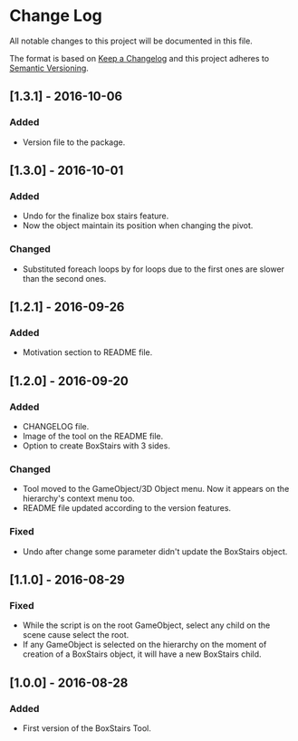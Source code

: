 # Change Log
All notable changes to this project will be documented in this file.

The format is based on [Keep a Changelog](http://keepachangelog.com/)
and this project adheres to [Semantic Versioning](http://semver.org/).

## [1.3.1] - 2016-10-06
### Added
- Version file to the package.

## [1.3.0] - 2016-10-01
### Added
- Undo for the finalize box stairs feature.
- Now the object maintain its position when changing the pivot.

### Changed
- Substituted foreach loops by for loops due to the first ones are slower than the second ones.

## [1.2.1] - 2016-09-26
### Added
- Motivation section to README file.

## [1.2.0] - 2016-09-20
### Added
- CHANGELOG file.
- Image of the tool on the README file.
- Option to create BoxStairs with 3 sides.

### Changed
- Tool moved to the GameObject/3D Object menu. Now it appears on the hierarchy's context menu too.
- README file updated according to the version features.

### Fixed
- Undo after change some parameter didn't update the BoxStairs object.

## [1.1.0] - 2016-08-29
### Fixed
- While the script is on the root GameObject, select any child on the scene cause select the root.
- If any GameObject is selected on the hierarchy on the moment of creation of a BoxStairs object, it will have a new BoxStairs child.

## [1.0.0] - 2016-08-28
### Added
- First version of the BoxStairs Tool.
